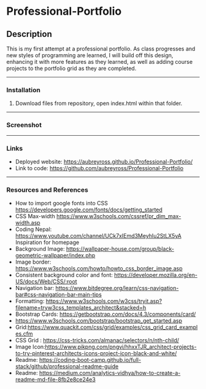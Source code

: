 # Professional-Portfolio

## Description
This is my first attempt at a professional portfolio. As class progresses and new styles of programming are learned, I will build off this design, enhancing it with more features as they learned, as well as adding course projects to the portfolio grid as they are completed. 
***

### Installation
1.	Download files from repository, open index.html within that folder.
***

### Screenshot 
***

### Links
* Deployed website: https://aubreyross.github.io/Professional-Portfolio/
* Link to code: https://github.com/aubreyross/Professional-Portfolio
***

### Resources and References
* How to import google fonts into CSS https://developers.google.com/fonts/docs/getting_started
* CSS Max-width https://www.w3schools.com/cssref/pr_dim_max-width.asp
* Coding Nepal: https://www.youtube.com/channel/UCk7xIEmd3MeyhIu2StLX5yA Inspiration for homepage 
* Background Image: https://wallpaper-house.com/group/black-geometric-wallpaper/index.php
* Image border: https://www.w3schools.com/howto/howto_css_border_image.asp
* Consistent background color and font: https://developer.mozilla.org/en-US/docs/Web/CSS/:root
* Navigation bar: https://www.bitdegree.org/learn/css-navigation-bar#css-navigation-bar-main-tips
* Formatting: https://www.w3schools.com/w3css/tryit.asp?filename=tryw3css_templates_architect&stacked=h
* Bootstrap Cards: https://getbootstrap.com/docs/4.3/components/card/
* https://www.w3schools.com/bootstrap/bootstrap_get_started.asp
* Grid:https://www.quackit.com/css/grid/examples/css_grid_card_examples.cfm
* CSS Grid : https://css-tricks.com/almanac/selectors/n/nth-child/
* Image Icon:https://www.pikpng.com/pngvi/hhxxTJR_architect-projects-to-try-pinterest-architects-icons-project-icon-black-and-white/
* Readme: https://coding-boot-camp.github.io/full-stack/github/professional-readme-guide
* Readme: https://medium.com/analytics-vidhya/how-to-create-a-readme-md-file-8fb2e8ce24e3
 

 
